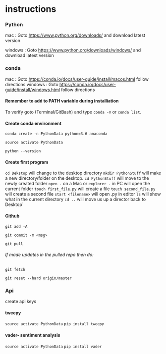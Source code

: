 # instructions

### Python

mac : Goto https://www.python.org/downloads/ and download latest version

windows : Goto https://www.python.org/downloads/windows/ and download latest version

### conda
mac : Goto https://conda.io/docs/user-guide/install/macos.html follow directions
windows : Goto https://conda.io/docs/user-guide/install/windows.html follow directions
#### Remember to add to PATH variable during installiation
To verify goto (Terminal/GitBash) and type `conda -V` or `conda list`.

#### Create conda environment

`conda create -n PythonData python=3.6 anaconda` 

`source activate PythonData`

`python --version`
#### Create first program
`cd Dekstop` will change to the desktop directory
`mkdir PythonStuff` will make a new directory/folder on the desktop.
`cd PythonStuff` will move to the newly created folder
`open .` on a Mac or `explorer .` in PC will open the current folder
`touch first_file.py` will create a file
`touch second_file.py` will create a second file
`start <filename>` will open <filename>.py in editor
`ls` will show what in the current directory
`cd ..` will move us up a director back to Desktop`

#### Github

`git add -A`

`git commit -m <msg>`

`git pull`
###### If made updates in the pulled repo then do:
`git fetch`

`git reset --hard origin/master`

### Api

create api keys
#### tweepy
`source activate PythonData`
`pip install tweepy`
#### vader- sentiment analysis
`source activate PythonData`
`pip install vader`
